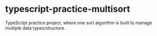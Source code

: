 # typescript-practice-multisort
TypeScript practice project, where one sort algorithm is built to manage multiple data types/structure.
